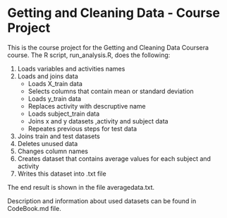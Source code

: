 # Getting and Cleaning Data - Course Project 

This is the course project for the Getting and Cleaning Data Coursera course. The R script, run_analysis.R, does the following: 
1. Loads variables and activities names 
2. Loads and joins data 
   - Loads X_train data  
   - Selects columns that contain mean or standard deviation 
   - Loads y_train data 
   - Replaces activity with descruptive name 
   - Loads subject_train data 
   - Joins x and y datasets ,activity and subject data 
   - Repeates previous steps for test data 
3. Joins train and test datasets 
4. Deletes unused data 
5. Changes column names 
6. Creates dataset that contains average values for each subject and activity 
7. Writes this dataset into .txt file 

The end result is shown in the file averagedata.txt. 

Description and information about used datasets can be found in CodeBook.md file. 